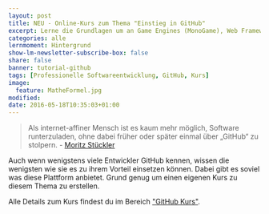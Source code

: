 ```yaml
---
layout: post
title: NEU - Online-Kurs zum Thema "Einstieg in GitHub"
excerpt: Lerne die Grundlagen um an Game Engines (MonoGame), Web Frameworks (Angular 2) oder deinem Traumprojekt zu entwickeln.
categories: alle
lernmoment: Hintergrund
show-lm-newsletter-subscribe-box: false
share: false
banner: tutorial-github
tags: [Professionelle Softwareentwicklung, GitHub, Kurs]
image:
  feature: MatheFormel.jpg
modified:
date: 2016-05-18T10:35:03+01:00
---
```


> Als internet-affiner Mensch ist es kaum mehr möglich, Software runterzuladen, ohne dabei früher oder später einmal über „GitHub“ zu stolpern. - [Moritz Stückler](http://t3n.de/news/eigentlich-github-472886/)

Auch wenn wenigstens viele Entwickler GitHub kennen, wissen die wenigsten wie sie es zu ihrem Vorteil einsetzen können. Dabei gibt es soviel was diese Plattform anbietet. Grund genug um einen eigenen Kurs zu diesem Thema zu erstellen.

Alle Details zum Kurs findest du im Bereich ["GitHub Kurs"](/einstieg-github/).
